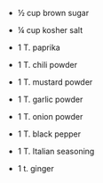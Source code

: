 -   ½ cup brown sugar

-   ¼ cup kosher salt

-   1 T. paprika

-   1 T. chili powder

-   1 T. mustard powder

-   1 T. garlic powder

-   1 T. onion powder

-   1 T. black pepper

-   1 T. Italian seasoning

-   1 t. ginger
